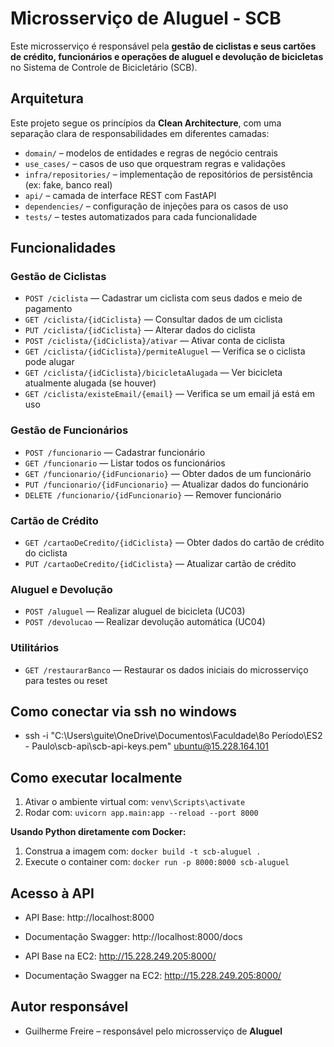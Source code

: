 # Microsserviço de Aluguel - SCB

Este microsserviço é responsável pela **gestão de ciclistas e seus cartões de crédito, funcionários e operações de aluguel e devolução de bicicletas** no Sistema de Controle de Bicicletário (SCB).

## Arquitetura

Este projeto segue os princípios da **Clean Architecture**, com uma separação clara de responsabilidades em diferentes camadas:

- `domain/` – modelos de entidades e regras de negócio centrais
- `use_cases/` – casos de uso que orquestram regras e validações
- `infra/repositories/` – implementação de repositórios de persistência (ex: fake, banco real)
- `api/` – camada de interface REST com FastAPI
- `dependencies/` – configuração de injeções para os casos de uso
- `tests/` – testes automatizados para cada funcionalidade

## Funcionalidades

### Gestão de Ciclistas

- `POST /ciclista` — Cadastrar um ciclista com seus dados e meio de pagamento
- `GET /ciclista/{idCiclista}` — Consultar dados de um ciclista
- `PUT /ciclista/{idCiclista}` — Alterar dados do ciclista
- `POST /ciclista/{idCiclista}/ativar` — Ativar conta de ciclista
- `GET /ciclista/{idCiclista}/permiteAluguel` — Verifica se o ciclista pode alugar
- `GET /ciclista/{idCiclista}/bicicletaAlugada` — Ver bicicleta atualmente alugada (se houver)
- `GET /ciclista/existeEmail/{email}` — Verifica se um email já está em uso

### Gestão de Funcionários

- `POST /funcionario` — Cadastrar funcionário
- `GET /funcionario` — Listar todos os funcionários
- `GET /funcionario/{idFuncionario}` — Obter dados de um funcionário
- `PUT /funcionario/{idFuncionario}` — Atualizar dados do funcionário
- `DELETE /funcionario/{idFuncionario}` — Remover funcionário

### Cartão de Crédito

- `GET /cartaoDeCredito/{idCiclista}` — Obter dados do cartão de crédito do ciclista
- `PUT /cartaoDeCredito/{idCiclista}` — Atualizar cartão de crédito

### Aluguel e Devolução

- `POST /aluguel` — Realizar aluguel de bicicleta (UC03)
- `POST /devolucao` — Realizar devolução automática (UC04)

### Utilitários

- `GET /restaurarBanco` — Restaurar os dados iniciais do microsserviço para testes ou reset

## Como conectar via ssh no windows

- ssh -i "C:\Users\guite\OneDrive\Documentos\Faculdade\8o Período\ES2 - Paulo\scb-api\scb-api-keys.pem" ubuntu@15.228.164.101

## Como executar localmente

1. Ativar o ambiente virtual com: `venv\Scripts\activate`
2. Rodar com: `uvicorn app.main:app --reload --port 8000 `

**Usando Python diretamente com Docker:**

1. Construa a imagem com: `docker build -t scb-aluguel .`
2. Execute o container com: `docker run -p 8000:8000 scb-aluguel`

## Acesso à API

- API Base: http://localhost:8000
- Documentação Swagger: http://localhost:8000/docs

- API Base na EC2: http://15.228.249.205:8000/
- Documentação Swagger na EC2: http://15.228.249.205:8000/

## Autor responsável

- Guilherme Freire – responsável pelo microsserviço de **Aluguel**
